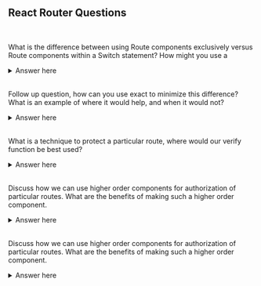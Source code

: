 
<h2> React Router Questions </h2>
<br>

What is the difference between using Route components exclusively versus Route components within a Switch statement? How might you use a
<details>
  <summary>Answer here</summary>
  Using route components exclusively causes all routes that match the specified path to render whereas within a switch statement only the first route to match the path loads. Example would be route with path /profiles and route with path /:user. Given a path of /profiles using routes exclusively  both would render whereas within a switch only the first would load.
  </details>
<br>

Follow up question, how can you use exact to minimize this difference? What is an example of where it would help, and when it would not?
<details>
  <summary>Answer here</summary>
  Exact, when true, will match if the path matches exactly. It can minimize the difference between using Switch components versus Routes exclusively by making the specified path more exclusive. Ex. of when it would help with /profile and /profile/:id. Would not help with /profile and /:user
</details>
<br>

What is a technique to protect a particular route, where would our verify function be best used?
<details>
  <summary>Answer here</summary>
  We can place authorization check/ verify within the render function of a particular route, loading the route only if the user is verified or sending them back to login if unverified
</details>
<br>


Discuss how we can use higher order components for authorization of particular routes. What are the benefits of making such a higher order component.
<details>
  <summary>Answer here</summary>
  We can create a "helper" component that takes the same props as a Route component. Within the higher order component we apply the props to a Route component but add authorization within the render function. The benefits would be the ability to reuse the helper component across your project, instead of applying authorization to each route component
</details>
<br>

Discuss how we can use higher order components for authorization of particular routes. What are the benefits of making such a higher order component.
<details>
  <summary>Answer here</summary>
  We can create a "helper" component that takes the same props as a Route component. Within the higher order component we apply the props to a Route component but add authorization within the render function. The benefits would be the ability to reuse the helper component across your project, instead of applying authorization to each route component
</details>
<br>
